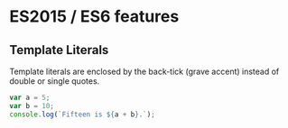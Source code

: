 # ES2015 / ES6 features

## Template Literals

Template literals are enclosed by the back-tick (grave accent) instead of double or single quotes.

```javascript
var a = 5;
var b = 10;
console.log(`Fifteen is ${a + b}.`);
```
